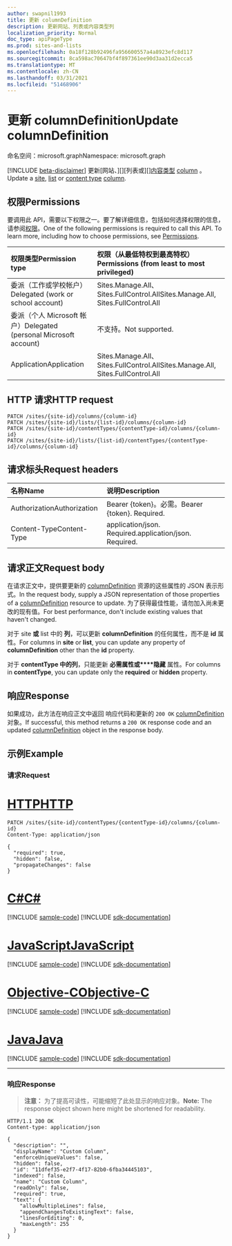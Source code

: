 ```yaml
---
author: swapnil1993
title: 更新 columnDefinition
description: 更新网站、列表或内容类型列
localization_priority: Normal
doc_type: apiPageType
ms.prod: sites-and-lists
ms.openlocfilehash: 0a18f128b92496fa956600557a4a8923efc8d117
ms.sourcegitcommit: 8ca598ac70647bf4f897361ee90d3aa31d2ecca5
ms.translationtype: MT
ms.contentlocale: zh-CN
ms.lasthandoff: 03/31/2021
ms.locfileid: "51468906"
---
```

# <a name="update-columndefinition"></a><span data-ttu-id="44f85-103">更新 columnDefinition</span><span class="sxs-lookup"><span data-stu-id="44f85-103">Update columnDefinition</span></span>
<span data-ttu-id="44f85-104">命名空间：microsoft.graph</span><span class="sxs-lookup"><span data-stu-id="44f85-104">Namespace: microsoft.graph</span></span>

[!INCLUDE [beta-disclaimer](../../includes/beta-disclaimer.md)]
<span data-ttu-id="44f85-105">更新[网站、][][列表或][][内容类型][contentType] [column][columnDefinition] 。</span><span class="sxs-lookup"><span data-stu-id="44f85-105">Update a [site][], [list][] or [content type][contentType] [column][columnDefinition].</span></span>
  

## <a name="permissions"></a><span data-ttu-id="44f85-106">权限</span><span class="sxs-lookup"><span data-stu-id="44f85-106">Permissions</span></span>  

<span data-ttu-id="44f85-p101">要调用此 API，需要以下权限之一。要了解详细信息，包括如何选择权限的信息，请参阅[权限](/graph/permissions_reference.md)。</span><span class="sxs-lookup"><span data-stu-id="44f85-p101">One of the following permissions is required to call this API. To learn more, including how to choose permissions, see [Permissions](/graph/permissions_reference.md).</span></span>

  

|<span data-ttu-id="44f85-109">权限类型</span><span class="sxs-lookup"><span data-stu-id="44f85-109">Permission type</span></span> | <span data-ttu-id="44f85-110">权限（从最低特权到最高特权）</span><span class="sxs-lookup"><span data-stu-id="44f85-110">Permissions (from least to most privileged)</span></span> |
|:--------------------|:---------------------------------------------------------|
|<span data-ttu-id="44f85-111">委派（工作或学校帐户）</span><span class="sxs-lookup"><span data-stu-id="44f85-111">Delegated (work or school account)</span></span> | <span data-ttu-id="44f85-112">Sites.Manage.All、Sites.FullControl.All</span><span class="sxs-lookup"><span data-stu-id="44f85-112">Sites.Manage.All, Sites.FullControl.All</span></span>  |
|<span data-ttu-id="44f85-113">委派（个人 Microsoft 帐户）</span><span class="sxs-lookup"><span data-stu-id="44f85-113">Delegated (personal Microsoft account)</span></span> | <span data-ttu-id="44f85-114">不支持。</span><span class="sxs-lookup"><span data-stu-id="44f85-114">Not supported.</span></span> |
|<span data-ttu-id="44f85-115">Application</span><span class="sxs-lookup"><span data-stu-id="44f85-115">Application</span></span> | <span data-ttu-id="44f85-116">Sites.Manage.All、Sites.FullControl.All</span><span class="sxs-lookup"><span data-stu-id="44f85-116">Sites.Manage.All, Sites.FullControl.All</span></span> |

  

## <a name="http-request"></a><span data-ttu-id="44f85-117">HTTP 请求</span><span class="sxs-lookup"><span data-stu-id="44f85-117">HTTP request</span></span>

<!-- {
  "blockType": "ignored"
}
-->

```http
PATCH /sites/{site-id}/columns/{column-id}
PATCH /sites/{site-id}/lists/{list-id}/columns/{column-id}
PATCH /sites/{site-id}/contentTypes/{contentType-id}/columns/{column-id}
PATCH /sites/{site-id}/lists/{list-id}/contentTypes/{contentType-id}/columns/{column-id}
```


## <a name="request-headers"></a><span data-ttu-id="44f85-118">请求标头</span><span class="sxs-lookup"><span data-stu-id="44f85-118">Request headers</span></span>
|<span data-ttu-id="44f85-119">名称</span><span class="sxs-lookup"><span data-stu-id="44f85-119">Name</span></span>|<span data-ttu-id="44f85-120">说明</span><span class="sxs-lookup"><span data-stu-id="44f85-120">Description</span></span>|
|:---|:---|
|<span data-ttu-id="44f85-121">Authorization</span><span class="sxs-lookup"><span data-stu-id="44f85-121">Authorization</span></span>|<span data-ttu-id="44f85-p102">Bearer {token}。必需。</span><span class="sxs-lookup"><span data-stu-id="44f85-p102">Bearer {token}. Required.</span></span>|
|<span data-ttu-id="44f85-124">Content-Type</span><span class="sxs-lookup"><span data-stu-id="44f85-124">Content-Type</span></span>|<span data-ttu-id="44f85-p103">application/json. Required.</span><span class="sxs-lookup"><span data-stu-id="44f85-p103">application/json. Required.</span></span>|


## <a name="request-body"></a><span data-ttu-id="44f85-127">请求正文</span><span class="sxs-lookup"><span data-stu-id="44f85-127">Request body</span></span>

<span data-ttu-id="44f85-128">在请求正文中，提供要更新的 [columnDefinition][] 资源的这些属性的 JSON 表示形式。</span><span class="sxs-lookup"><span data-stu-id="44f85-128">In the request body, supply a JSON representation of those properties of a [columnDefinition][] resource to update.</span></span> <span data-ttu-id="44f85-129">为了获得最佳性能，请勿加入尚未更改的现有值。</span><span class="sxs-lookup"><span data-stu-id="44f85-129">For best performance, don't include existing values that haven't changed.</span></span>

<span data-ttu-id="44f85-130">对于 site **或** list 中的 **列**，可以更新 **columnDefinition** 的任何属性，而不是 **id** 属性。</span><span class="sxs-lookup"><span data-stu-id="44f85-130">For columns in **site** or **list**, you can update any property of **columnDefinition** other than the **id** property.</span></span>

<span data-ttu-id="44f85-131">对于 **contentType 中的列**，只能更新 **必需属性或\*\*\*\*隐藏** 属性。</span><span class="sxs-lookup"><span data-stu-id="44f85-131">For columns in **contentType**, you can update only the **required** or **hidden** property.</span></span>

## <a name="response"></a><span data-ttu-id="44f85-132">响应</span><span class="sxs-lookup"><span data-stu-id="44f85-132">Response</span></span>

<span data-ttu-id="44f85-133">如果成功，此方法在响应正文中返回 响应代码和更新的 `200 OK` [columnDefinition][] 对象。</span><span class="sxs-lookup"><span data-stu-id="44f85-133">If successful, this method returns a `200 OK` response code and an updated [columnDefinition][] object in the response body.</span></span>

## <a name="example"></a><span data-ttu-id="44f85-134">示例</span><span class="sxs-lookup"><span data-stu-id="44f85-134">Example</span></span>

### <a name="request"></a><span data-ttu-id="44f85-135">请求</span><span class="sxs-lookup"><span data-stu-id="44f85-135">Request</span></span>

# <a name="http"></a>[<span data-ttu-id="44f85-136">HTTP</span><span class="sxs-lookup"><span data-stu-id="44f85-136">HTTP</span></span>](#tab/http)
<!-- {
  "blockType": "request",
  "name": "update_contenttype_column"
}
-->
```http
PATCH /sites/{site-id}/contentTypes/{contentType-id}/columns/{column-id}
Content-Type: application/json

{
  "required": true,
  "hidden": false,
  "propagateChanges": false     
}
```
# <a name="c"></a>[<span data-ttu-id="44f85-137">C#</span><span class="sxs-lookup"><span data-stu-id="44f85-137">C#</span></span>](#tab/csharp)
[!INCLUDE [sample-code](../includes/snippets/csharp/update-contenttype-column-csharp-snippets.md)]
[!INCLUDE [sdk-documentation](../includes/snippets/snippets-sdk-documentation-link.md)]

# <a name="javascript"></a>[<span data-ttu-id="44f85-138">JavaScript</span><span class="sxs-lookup"><span data-stu-id="44f85-138">JavaScript</span></span>](#tab/javascript)
[!INCLUDE [sample-code](../includes/snippets/javascript/update-contenttype-column-javascript-snippets.md)]
[!INCLUDE [sdk-documentation](../includes/snippets/snippets-sdk-documentation-link.md)]

# <a name="objective-c"></a>[<span data-ttu-id="44f85-139">Objective-C</span><span class="sxs-lookup"><span data-stu-id="44f85-139">Objective-C</span></span>](#tab/objc)
[!INCLUDE [sample-code](../includes/snippets/objc/update-contenttype-column-objc-snippets.md)]
[!INCLUDE [sdk-documentation](../includes/snippets/snippets-sdk-documentation-link.md)]

# <a name="java"></a>[<span data-ttu-id="44f85-140">Java</span><span class="sxs-lookup"><span data-stu-id="44f85-140">Java</span></span>](#tab/java)
[!INCLUDE [sample-code](../includes/snippets/java/update-contenttype-column-java-snippets.md)]
[!INCLUDE [sdk-documentation](../includes/snippets/snippets-sdk-documentation-link.md)]

---


### <a name="response"></a><span data-ttu-id="44f85-141">响应</span><span class="sxs-lookup"><span data-stu-id="44f85-141">Response</span></span>
><span data-ttu-id="44f85-142">**注意：** 为了提高可读性，可能缩短了此处显示的响应对象。</span><span class="sxs-lookup"><span data-stu-id="44f85-142">**Note:** The response object shown here might be shortened for readability.</span></span>

<!-- {
  "blockType": "response",
  "truncated": true,
  "@odata.type": "microsoft.graph.columnDefinition"
}
-->
```http
HTTP/1.1 200 OK
Content-type: application/json

{
  "description": "",
  "displayName": "Custom Column",
  "enforceUniqueValues": false,
  "hidden": false,
  "id": "11dfef35-e2f7-4f17-82b0-6fba34445103",
  "indexed": false,
  "name": "Custom Column",
  "readOnly": false,
  "required": true,
  "text": {
    "allowMultipleLines": false,
    "appendChangesToExistingText": false,
    "linesForEditing": 0,
    "maxLength": 255
  }
}
```

  

[columnDefinition]: ../resources/columnDefinition.md
[contentType]: ../resources/contentType.md
[list]: ../resources/list.md
[site]: ../resources/site.md

